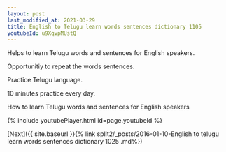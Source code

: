 ```yaml
---
layout: post
last_modified_at: 2021-03-29
title: English to Telugu learn words sentences dictionary 1105 
youtubeId: u9XqvpMUstQ
---
```

 
 
Helps to learn Telugu words and sentences for English speakers.

Opportunitiy to repeat the words sentences. 

Practice Telugu language. 
 
10 minutes practice every day. 
 
How to learn Telugu words and sentences for English speakers 
 
{% include youtubePlayer.html id=page.youtubeId %}
 
 
[Next]({{ site.baseurl }}{% link  split2/_posts/2016-01-10-English to telugu learn words sentences dictionary 1025 .md%})
 
